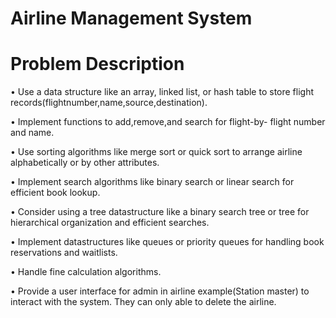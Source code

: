 # Airline Management System
# Problem Description

•	Use a data structure like an array, linked list, or hash table to store flight 
  records(flightnumber,name,source,destination).

•	Implement functions to add,remove,and search for flight-by- flight number and name.

•	Use sorting algorithms like merge sort or quick sort to arrange airline alphabetically or by 
  other attributes.

•	Implement search algorithms like binary search or linear search for efficient book lookup.

•	Consider using a tree datastructure like a binary search tree or tree for hierarchical 
  organization and efficient searches.

•	Implement datastructures like queues or priority queues for handling book reservations and 
  waitlists.

•	Handle fine calculation algorithms.

•	Provide a user interface for admin in airline example(Station master) to interact with the 
  system. They can only able to delete the airline.
